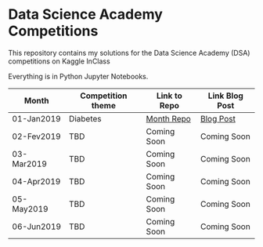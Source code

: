 # Data Science Academy Competitions

This repository contains my solutions for the Data Science Academy (DSA) competitions on Kaggle InClass

Everything is in Python Jupyter Notebooks.

Month | Competition theme | Link to Repo | Link Blog Post
--- | --- | --- | --- 
01-Jan2019 |  Diabetes |  [Month Repo](https://github.com/jcabralc/DSA_competitions/tree/master/01-Jan2019 "Jan2019") |  [Blog Post](https://jcabralc.wordpress.com/2019/02/23/prevendo-diabetes-desafio-dsa-janeiro-2019/ "Blog Post Jan2019")
02-Fev2019 |  TBD | Coming Soon | Coming Soon
03-Mar2019 |  TBD | Coming Soon | Coming Soon
04-Apr2019 |  TBD | Coming Soon | Coming Soon
05-May2019 |  TBD | Coming Soon | Coming Soon
06-Jun2019 |  TBD | Coming Soon | Coming Soon
 




